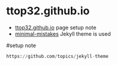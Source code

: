 # ttop32.github.io
- [ttop32.github.io](https://ttop32.github.io/) page setup note
- [minimal-mistakes](https://github.com/mmistakes/minimal-mistakes) Jekyll theme is used


#setup note
```python
https://github.com/topics/jekyll-theme
```


